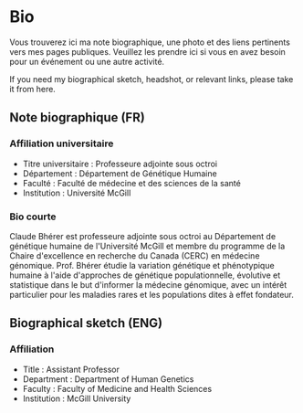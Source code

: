 # Bio

Vous trouverez ici ma note biographique, une photo et des liens pertinents vers mes pages publiques. Veuillez les prendre ici si vous en avez besoin pour un événement ou une autre activité.

If you need my biographical sketch, headshot, or relevant links, please take it from here.

## Note biographique (FR)

### Affiliation universitaire

- Titre universitaire : Professeure adjointe sous octroi
- Département : Département de Génétique Humaine
- Faculté : Faculté de médecine et des sciences de la santé
- Institution : Université McGill

### Bio courte

Claude Bhérer est professeure adjointe sous octroi au Département de génétique humaine de l'Université McGill et membre du programme de la Chaire d'excellence en recherche du Canada (CERC) en médecine génomique. Prof. Bhérer étudie la variation génétique et phénotypique humaine à l'aide d'approches de génétique populationnelle, évolutive et statistique dans le but d'informer la médecine génomique, avec un intérêt particulier pour les maladies rares et les populations dites à effet fondateur. 


## Biographical sketch (ENG)

### Affiliation

- Title : Assistant Professor
- Department : Department of Human Genetics
- Faculty : Faculty of Medicine and Health Sciences
- Institution : McGill University


